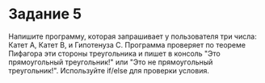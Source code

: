 # Задание 5

Напишите программу, которая запрашивает у пользователя три числа: Катет A, Катет B, и Гипотенуза C. Программа проверяет по теореме Пифагора эти стороны треугольника и пишет в консоль "Это прямоугольный треугольник!" или "Это не прямоугольный треугольник!". Используйте if/else для проверки условия.